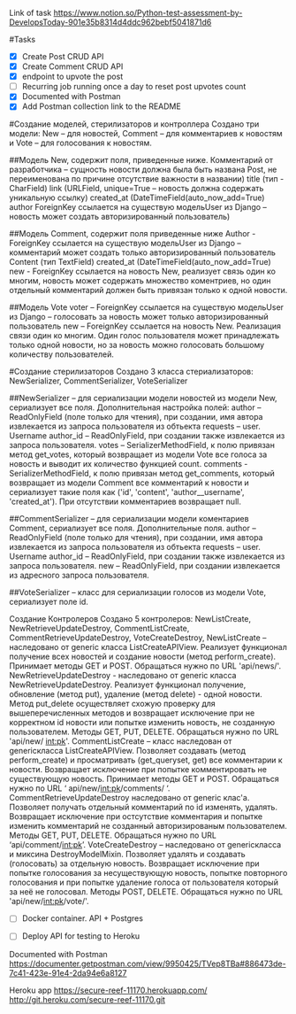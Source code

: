 Link of task https://www.notion.so/Python-test-assessment-by-DevelopsToday-901e35b8314d4ddc962bebf5041871d6

#Tasks
- [x] Create Post CRUD API 
- [x] Create Comment CRUD API 
- [x] endpoint to upvote the post
- [ ] Recurring job running once a day to reset post upvotes count
- [x] Documented with Postman
- [x] Add Postman collection link to the README

#Создание моделей, стерилизаторов и контроллера
Создано три модели: New – для новостей, Comment – для комментариев к новостям и Vote – для голосования к новостям. 

##Модель New, содержит поля, приведенные ниже. Комментарий от разработчика – сущность новости должна была быть названа Post, не переименована по причине отсутствие важности в названии)
title (тип - CharField)
link (URLField, unique=True – новость должна содержать уникальную ссылку)
created_at (DateTimeField(auto_now_add=True)
author ForeignKey ссылается на существую модельUser из Django – новость может создать авторизированный пользователь)

##Модель Comment, содержит поля приведенные ниже
Author - ForeignKey ссылается на существую модельUser из Django – комментарий может создать только авторизированный пользователь
Content (тип TextField) 
created_at (DateTimeField(auto_now_add=True)
new - ForeignKey ссылается на новость New, реализует связь один ко многим, новость может содержать множество коментриев, но один отдельный комментарий должен быть привязан только к одной новости.  

##Модель Vote
voter – ForeignKey ссылается на существую модельUser из Django – голосовать за новость может только авторизированный пользователь
new – ForeignKey ссылается на новость New. Реализация связи один ко многим. Один голос пользователя может принадлежать только одной новости, но за новость можно голосовать большому количеству пользователей. 

#Создание стерилизаторов
Создано 3 класса стериализаторов: NewSerializer, CommentSerializer, VoteSerializer

##NewSerializer – для сериализации модели новостей из модели New, сериализует все поля. 
Дополнительная настройка полей: 
author – ReadOnlyField (поле только для чтения), при создании, имя автора извлекается из запроса пользователя из обтьекта requests – user. Username
author_id – ReadOnlyField, при создании также извлекается из запроса пользователя. 
votes – SerializerMethodField, к полю привязан метод get_votes, который возвращает из модели Vote все голоса за новость и выводит их количество функцией count. 
comments - SerializerMethodField, к полю привязан метод get_comments, который возвращает из модели Comment все комментарий к новости и сериализует такие поля как ('id', 'content', 'author__username', 'created_at'). При отсутствии комментариев возвращает null. 

##CommentSerializer – для сериализации модели коментариев Comment, сериализует все поля. 
Дополнительные поля. 
author – ReadOnlyField (поле только для чтения), при создании, имя автора извлекается из запроса пользователя из обтьекта requests – user. Username
author_id – ReadOnlyField, при создании также извлекается из запроса пользователя. 
new – ReadOnlyField, при создании извлекается из адресного запроса пользователя. 

##VoteSerializer – класс для сериализации голосов из модели Vote, сериализует поле id. 

Создание Контролеров
Создано 5 контролеров: NewListCreate,  NewRetrieveUpdateDestroy,  CommentListCreate,  CommentRetrieveUpdateDestroy,  VoteCreateDestroy,
NewListCreate – наследовано от generic класса ListCreateAPIView. Реализует функционал получение всех новостей и создание новости (метод perform_create). Принимает методы GET и POST. Обращаться нужно по URL 'api/news/'. 
NewRetrieveUpdateDestroy - наследовано от generic класса NewRetrieveUpdateDestroy. Реализует функционал получение, обновление (метод put), удаление (метод delete) - одной новости. Метод put_delete осуществляет схожую проверку для вышеперечисленных методов и возвращает исключение при не корректном id новости или попытке изменить новость, не созданную пользователем. Методы GET, PUT, DELETE. Обращаться нужно по URL 'api/new/ <int:pk>'.
CommentListCreate – класс наследован от genericкласса ListCreateAPIView. Позволяет создавать (метод perform_create) и просматривать (get_queryset, get) все комментарии к новости. Возвращает исключение при попытке комментировать не существующую новость. Принимает методы GET и POST. Обращаться нужно по URL ‘ api/new/<int:pk>/comments/ ‘.
CommentRetrieveUpdateDestroy наследовано от generic клас'а. Позволяет получать отдельный комментарий по id изменять, удалять. Возвращает исключение при остсутствие комментария и попытке изменить комментарий не созданный авторизированым пользователем.  Методы GET, PUT, DELETE. Обращаться нужно по URL ‘api/comment/<int:pk>’.
VoteCreateDestroy – наследовано от genericкласса и миксина DestroyModelMixin. Позволяет удалять и создавать (голосовать) за отдельную новость. Возвращает исключение при попытке голосования за несуществующую новость,  попытке повторного голосования и при попытке удаление голоса от пользователя который за неё не голосовал. Методы POST, DELETE. Обращаться нужно по URL 'api/new/<int:pk>/vote/'.


- [ ] Docker container. API + Postgres 
- [ ] Deploy API for testing to Heroku



Documented with Postman
https://documenter.getpostman.com/view/9950425/TVep8TBa#886473de-7c41-423e-91e4-2da94e6a8127



Heroku app
https://secure-reef-11170.herokuapp.com/
http://git.heroku.com/secure-reef-11170.git

